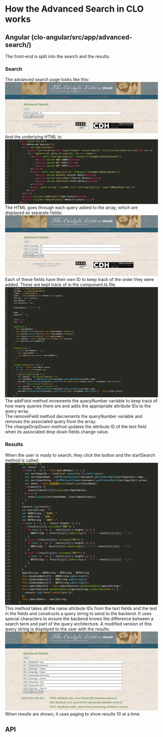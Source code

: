# How the Advanced Search in CLO works
## Angular (clo-angular/src/app/advanced-search/)
The front-end is split into the search and the results.
### Search
The advanced search page looks like this:<br/>
![AdvancedSearchBase.png](./images/AdvancedSearchBase.png)<br/>
And the underlying HTML is:<br/>
![FrontEndSearchHTML.png](./images/FrontEndSearchHTML.png)<br/>
The HTML goes through each query added to the array, which are displayed as separate fields:<br/>
![AdvancedSearchExtraFields.png](./images/AdvancedSearchExtraFields.png)<br/>
Each of these fields have their own ID to keep track of the order they were added. These are kept track of in the component.ts file.<br/>
![component_ts.png](./images/component_ts.png)<br/>
The addField method increments the queryNumber variable to keep track of how many queries there are and adds the appropriate attribute IDs to the query array.<br/>
The removeField method decrements the queryNumber variable and removes the associated query from the array.<br/>
The changeDropDown method updates the attribute ID of the text field when its associated drop down fields change value. 
### Results
When the user is ready to search, they click the button and the startSearch method is called:<br/>
![start_search.png](./images/start_search.png)<br/>
This method takes all the name attribute IDs from the text fields and the text in the fields and constructs a query string to send to the backend. It uses special characters to ensure the backend knows the difference between a search term and part of the query architecture. A modified version of this query string is displayed to the user with the results:<br/>
![BigSearch.png](./images/BigSearch.png)<br/>
When results are shown, it uses paging to show results 10 at a time.

## API
